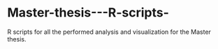 # Master-thesis---R-scripts-
R scripts for all the performed analysis and visualization for the Master thesis.
